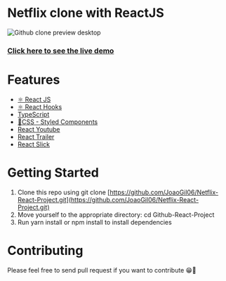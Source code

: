 # Netflix clone with ReactJS

![Github clone preview desktop](https://github.com/JoaoGil06/Netflix-React-Project/blob/master/src/assets/netflixgif.gif) 
### [Click here to see the live demo](https://netflix.joaogil.dev/) 

# Features
* [⚛ React JS](https://reactjs.org/)
* [⚛ React Hooks](https://reactjs.org/docs/hooks-intro.html)
* [TypeScript](https://www.typescriptlang.org/)
* [💅CSS - Styled Components](https://styled-components.com/)
* [React Youtube](https://github.com/tjallingt/react-youtube)
* [React Trailer](https://github.com/Naimikan/react-trailer)
* [React Slick](https://github.com/akiran/react-slick)

# Getting Started
1. Clone this repo using git clone [https://github.com/JoaoGil06/Netflix-React-Project.git](https://github.com/JoaoGil06/Netflix-React-Project.git)
1. Move yourself to the appropriate directory: cd Github-React-Project
1. Run yarn install or npm install to install dependencies

# Contributing
Please feel free to send pull request if you want to contribute 😁🚀
